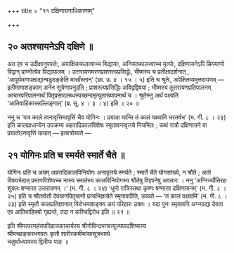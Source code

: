+++
title = "११ दक्षिणायनाधिकरणम्"

+++

## २० अतश्चायनेऽपि दक्षिणे ॥

अत एव च उदीक्षानुपपत्तेः, अपाक्षिकफलत्वाच्च विद्यायाः, अनियतकालत्वाच्च मृत्योः, दक्षिणायनेऽपि म्रियमाणो विद्वान् प्राप्नोत्येव विद्याफलम् । उत्तरायणमरणप्राशस्त्यप्रसिद्धेः, भीष्मस्य च प्रतीक्षादर्शनात् , ‘आपूर्यमाणपक्षाद्यान्षडुदङ्ङेति मासाँस्तान्’ (छा. उ. ४ । १५ । ५) इति च श्रुतेः, अपेक्षितव्यमुत्तरायणम् — इतीमामाशङ्काम् अनेन सूत्रेणापनुदति ; प्राशस्त्यप्रसिद्धिः अविद्वद्विषया ; भीष्मस्य तूत्तरायणप्रतिपालनम् आचारपरिपालनार्थं पितृप्रसादलब्धस्वच्छन्दमृत्युताख्यापनार्थं च । श्रुतेस्तु अर्थं वक्ष्यति ‘आतिवाहिकास्तल्लिङ्गात्’ (ब्र. सू. ४ । ३ । ४) इति ॥ २० ॥

ननु च ‘यत्र काले त्वनावृत्तिमावृत्तिं चैव योगिनः । प्रयाता यान्ति तं कालं वक्ष्यामि भरतर्षभ’ (भ. गी. ८ । २३) इति कालप्राधान्येन उपक्रम्य अहरादिकालविशेषः स्मृतावनावृत्तये नियमितः ; कथं रात्रौ दक्षिणायने वा प्रयातोऽनावृत्तिं यायात् — इत्यत्रोच्यते —

## २१ योगिनः प्रति च स्मर्यते स्मार्ते चैते ॥

योगिनः प्रति च अयम् अहरादिकालविनियोगः अनावृत्तये स्मर्यते ; स्मार्ते चैते योगसांख्ये, न श्रौते ; अतो विषयभेदात् प्रमाणविशेषाच्च नास्य स्मार्तस्य कालविनियोगस्य श्रौतेषु विज्ञानेषु अवतारः । ननु ‘अग्निर्ज्योतिरहः शुक्लः षण्मासा उत्तरायणम् ।’ (भ. गी. ८ । २४) ‘धूमो रात्रिस्तथा कृष्णः षण्मासा दक्षिणायनम्’ (भ. गी. ८ । २५) इति च श्रौतावेतौ देवयानपितृयाणौ प्रत्यभिज्ञायेते स्मृतावपीति, उच्यते — ‘तं कालं वक्ष्यामि’ (भ. गी. ८ । २३) इति स्मृतौ कालप्रतिज्ञानात् विरोधमाशङ्क्य अयं परिहारः उक्तः । यदा पुनः स्मृतावपि अग्न्याद्या देवता एव आतिवाहिक्यो गृह्यन्ते, तदा न कश्चिद्विरोध इति ॥ २१ ॥

इति श्रीमत्परमहंसपरिव्राजकाचार्यस्य श्रीगोविन्दभगवत्पूज्यपादशिष्यस्य  
श्रीमच्छङ्करभगवतः कृतौ शारीरकमीमांसासूत्रभाष्ये  
चतुर्थाध्यायस्य द्वितीयः पादः ॥